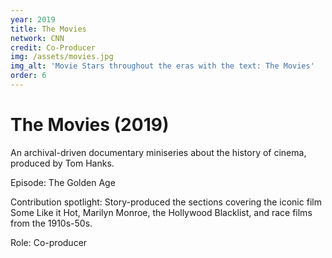 ```yaml
---
year: 2019
title: The Movies
network: CNN
credit: Co-Producer
img: /assets/movies.jpg
img_alt: 'Movie Stars throughout the eras with the text: The Movies'
order: 6
---
```


# The Movies (2019)

An archival-driven documentary miniseries about the history of cinema, produced by Tom Hanks.

Episode: The Golden Age

Contribution spotlight: Story-produced the sections covering the iconic film Some Like it Hot, Marilyn Monroe, the Hollywood Blacklist, and race films from the 1910s-50s.

Role:  Co-producer

